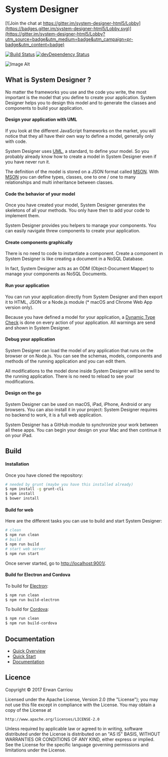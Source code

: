 # System Designer

[![Join the chat at https://gitter.im/system-designer-html5/Lobby](https://badges.gitter.im/system-designer-html5/Lobby.svg)](https://gitter.im/system-designer-html5/Lobby?utm_source=badge&utm_medium=badge&utm_campaign=pr-badge&utm_content=badge)

[![Build Status](https://travis-ci.org/design-first/system-designer.svg?branch=master)](https://travis-ci.org/design-first/system-designer)
[![devDependency Status](https://david-dm.org/design-first/system-designer/dev-status.svg)](https://david-dm.org/design-first/system-designer#info=devDependencies)

![Image Alt](https://designfirst.io/systemdesigner/img/v2/system-designer.png)

## What is System Designer ?

No matter the frameworks you use and the code you write, the most important is the model that you define to create your application. System Designer helps you to design this model and to generate the classes and components to build your application.

#### Design your application with UML

If you look at the different JavaScript frameworks on the market, you will notice that they all have their own way to define a model, generally only with code.

System Designer uses [UML](http://www.uml.org), a standard, to define your model. So you probably already know how to create a model in System Designer even if you have never run it.

The definition of the model is stored on a JSON format called [MSON](https://system-runtime.readme.io/docs/design-your-model#section-mson). With [MSON](https://system-runtime.readme.io/docs/design-your-model#section-mson) you can define types, classes, one to one / one to many relationships and multi inheritance between classes.

#### Code the behavior of your model

Once you have created your model, System Designer generates the skeletons of all your methods. You only have then to add your code to implement them.

System Designer provides you helpers to manage your components. You can easily navigate threw components to create your application.

#### Create components graphically

There is no need to code to instantiate a component. Create a component in System Designer is like creating a document in a NoSQL Database.

In fact, System Designer acts as an ODM (Object-Document Mapper) to manage your components as NoSQL Documents.

#### Run your application

You can run your application directly from System Designer and then export it to HTML, JSON or a Node.js module (* macOS and Chrome Web App version only).

Because you have defined a model for your application, a [Dynamic Type Check](https://en.wikipedia.org/wiki/Type_system#DYNAMIC) is done on every action of your application. All warnings are send and shown in System Designer.

#### Debug your application

System Designer can load the model of any application that runs on the browser or on Node.js. You can see the schemas, models, components and methods of the running application and you can edit them.

All modifications to the model done inside System Designer will be send to the running application. There is no need to reload to see your modifications.

#### Design on the go

System Designer can be used on macOS, iPad, iPhone, Android or any browsers. You can also install it in your project: System Designer requires no backend to work, it is a full web application.

System Designer has a GitHub module to synchronize your work between all these apps. You can begin your design on your Mac and then continue it on your iPad.

## Build

#### Installation

Once you have cloned the repository:

```sh
# needed by grunt (maybe you have this installed already)
$ npm install -g grunt-cli
$ npm install
$ bower install
```	 	

#### Build for web

Here are the different tasks you can use to build and start System Designer:

```sh
# clean
$ npm run clean
# build
$ npm run build
# start web server
$ npm run start
```

Once server started, go to [http://localhost:9001/](http://localhost:9001/).


#### Build for Electron and Cordova

To build for [Electron](http://electron.atom.io):

```sh
$ npm run clean
$ npm run build-electron
```

To build for [Cordova](http://cordova.apache.org):

```sh
$ npm run clean
$ npm run build-cordova
```

## Documentation

* [Quick Overview](https://system-designer.readme.io/docs/quick-overview)
* [Quick Start](https://system-designer.readme.io/docs/quick-start)
* [Documentation](https://system-designer.readme.io/)

## Licence

Copyright © 2017 Erwan Carriou

Licensed under the Apache License, Version 2.0 (the "License");
you may not use this file except in compliance with the License.
You may obtain a copy of the License at

    http://www.apache.org/licenses/LICENSE-2.0

Unless required by applicable law or agreed to in writing, software
distributed under the License is distributed on an "AS IS" BASIS,
WITHOUT WARRANTIES OR CONDITIONS OF ANY KIND, either express or implied.
See the License for the specific language governing permissions and
limitations under the License. 
